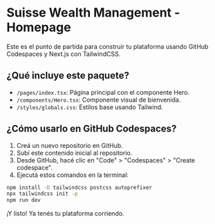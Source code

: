 # Suisse Wealth Management - Homepage

Este es el punto de partida para construir tu plataforma usando GitHub Codespaces y Next.js con TailwindCSS.

## ¿Qué incluye este paquete?

- `/pages/index.tsx`: Página principal con el componente Hero.
- `/components/Hero.tsx`: Componente visual de bienvenida.
- `/styles/globals.css`: Estilos base usando Tailwind.

## ¿Cómo usarlo en GitHub Codespaces?

1. Creá un nuevo repositorio en GitHub.
2. Subí este contenido inicial al repositorio.
3. Desde GitHub, hacé clic en "Code" > "Codespaces" > "Create codespace".
4. Ejecutá estos comandos en la terminal:

```bash
npm install -D tailwindcss postcss autoprefixer
npx tailwindcss init -p
npm run dev
```

¡Y listo! Ya tenés tu plataforma corriendo.
